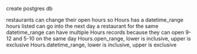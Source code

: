 create postgres db


restaurants can change their open hours so Hours has a datetime_range
hours listed can go into the next day
a restaurant for the same datetime_range can have multiple Hours records because they can open 9-12 and 5-10 on the same day
Hours.open_range, lower is inclusive, upper is exclusive
Hours.datetime_range, lower is inclusive, upper is exclusive
